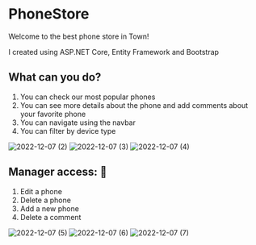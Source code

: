# PhoneStore
Welcome to the best phone store in Town!

I created using ASP.NET Core, Entity Framework and Bootstrap

## What can you do?
1. You can check our most popular phones
2. You can see more details about the phone and add comments about your favorite phone
3. You can navigate using the navbar
4. You can filter by device type

![2022-12-07 (2)](https://user-images.githubusercontent.com/108268890/206175679-00d1da48-73a1-46e8-8707-28a99972d58e.png)
![2022-12-07 (3)](https://user-images.githubusercontent.com/108268890/206175689-4b2b0d96-6a94-4dc0-9149-4425ee089877.png)
![2022-12-07 (4)](https://user-images.githubusercontent.com/108268890/206175703-c4f31a21-aff4-4700-b9c4-e73cf25e90d2.png)

## Manager access: 🔑
1. Edit a phone
2. Delete a phone
3. Add a new phone
4. Delete a comment

![2022-12-07 (5)](https://user-images.githubusercontent.com/108268890/206175765-3dba5a27-297d-4395-b0ee-de7e1be723bb.png)
![2022-12-07 (6)](https://user-images.githubusercontent.com/108268890/206175778-2f47ebeb-e6b7-423b-9dee-a30a5c38d505.png)
![2022-12-07 (7)](https://user-images.githubusercontent.com/108268890/206175790-219e8c66-d75f-4704-8f88-49537f70362b.png)
